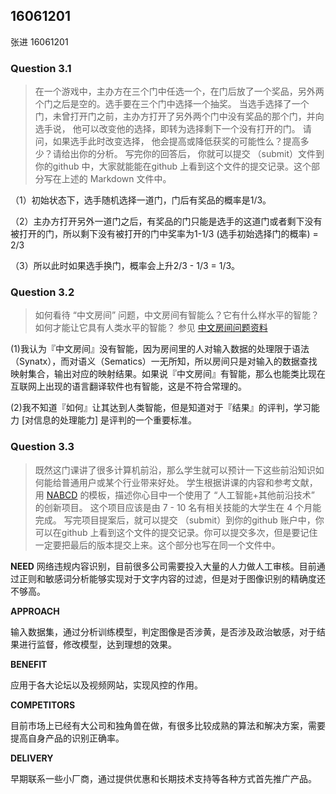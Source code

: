 ## 16061201
张进 16061201
### Question 3.1

>在一个游戏中，主办方在三个门中任选一个，在门后放了一个奖品，另外两个门之后是空的。选手要在三个门中选择一个抽奖。 当选手选择了一个门，未曾打开门之前，主办方打开了另外两个门中没有奖品的那个门，并向选手说， 他可以改变他的选择，即转为选择剩下一个没有打开的门。  请问，如果选手此时改变选择， 他会提高或降低获奖的可能性么？提高多少？请给出你的分析。 写完你的回答后， 你就可以提交 （submit）文件到你的github 中，大家就能能在github 上看到这个文件的提交记录。这个部分写在上述的 Markdown 文件中。

（1）初始状态下，选手随机选择一道门，门后有奖品的概率是1/3。

（2）主办方打开另外一道门之后，有奖品的门只能是选手的这道门或者剩下没有被打开的门，所以剩下没有被打开的门中奖率为1-1/3 (选手初始选择门的概率) = 2/3

（3）所以此时如果选手换门，概率会上升2/3 - 1/3 = 1/3。

### Question 3.2

>如何看待 “中文房间” 问题，中文房间有智能么？它有什么样水平的智能？如何才能让它具有人类水平的智能？ 参见 [中文房间问题资料](https://www.bing.com/search?setmkt=zh-CN&q=%E4%B8%AD%E6%96%87%E6%88%BF%E9%97%B4+%E9%97%AE%E9%A2%98)   

(1)我认为『中文房间』没有智能，因为房间里的人对输入数据的处理限于语法（Synatx），而对语义（Sematics）一无所知，所以房间只是对输入的数据查找映射集合，输出对应的映射结果。如果说『中文房间』有智能，那么也能类比现在互联网上出现的语言翻译软件也有智能，这是不符合常理的。

(2)我不知道『如何』让其达到人类智能，但是知道对于『结果』的评判，学习能力 [对信息的处理能力] 是评判的一个重要标准。

### Question 3.3

>既然这门课讲了很多计算机前沿，那么学生就可以预计一下这些前沿知识如何能给普通用户或某个行业带来好处。 学生根据讲课的内容和参考文献，用 [NABCD](https://www.cnblogs.com/xinz/archive/2010/12/01/1893323.html) 的模板，描述你心目中一个使用了 “人工智能+其他前沿技术” 的创新项目。 这个项目应该是由 7 - 10 名有相关技能的大学生在 4 个月能完成。 写完项目提案后，就可以提交 （submit）到你的github 账户中，你可以在github 上看到这个文件的提交记录。你可以提交多次，但是要记住一定要把最后的版本提交上来。这个部分也写在同一个文件中。 

**NEED**
网络违规内容识别，目前很多公司需要投入大量的人力做人工审核。目前通过正则和敏感词分析能够实现对于文字内容的过滤，但是对于图像识别的精确度还不够高。


**APPROACH**

输入数据集，通过分析训练模型，判定图像是否涉黄，是否涉及政治敏感，对于结果进行监督，修改模型，达到理想的效果。


**BENEFIT**

应用于各大论坛以及视频网站，实现风控的作用。

**COMPETITORS**

目前市场上已经有大公司和独角兽在做，有很多比较成熟的算法和解决方案，需要提高自身产品的识别正确率。

**DELIVERY**

早期联系一些小厂商，通过提供优惠和长期技术支持等各种方式首先推广产品。








